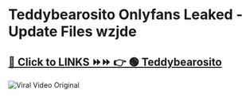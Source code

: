 
 # Teddybearosito Onlyfans Leaked - Update Files wzjde

## <h2><a href="https://clipsfans.com/Teddybearosito&ref=git">🔗 Click to LINKS ⏩⏩ 👉 🟢 Teddybearosito </a></h2>

<a href="https://clipsfans.com/Teddybearosito&ref=git" rel="nofollow" data-target="animated-image.originalLink"><img src="https://i.ibb.co.com/xMMVF88/686577567.gif" alt="Viral Video Original" style="max-width: 100%; display: inline-block;" data-target="animated-image.originalImage"></a>

